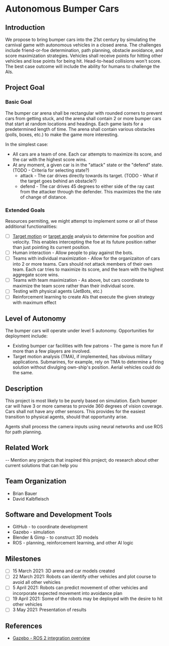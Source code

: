 # Autonomous Bumper Cars

## Introduction

We propose to bring bumper cars into the 21st century by simulating the carnival game with autonomous vehicles in a closed arena.  The challenges include friend-or-foe determination, path planning, obstacle avoidance, and score maximization strategies.  Vehicles shall receive points for hitting other vehicles and lose points for being hit.  Head-to-head collisions won't score.  The best case outcome will include the ability for humans to challenge the AIs.

## Project Goal

### Basic Goal

The bumper car arena shall be rectangular with rounded corners to prevent cars from getting stuck, and the arena shall contain 2 or more bumper cars that start at random locations and headings.  Each game lasts for a predetermined length of time.  The arena shall contain various obstacles (polls, boxes, etc.) to make the game more interesting.

In the simplest case:

* All cars are a team of one.  Each car attempts to maximize its score, and the car with the highest score wins.
* At any moment, a given car is in the "attack" state or the "defend" state.  (TODO - Criteria for selecting state?)
  * attack - The car drives directly towards its target.  (TODO - What if the target goes behind an obstacle?)
  * defend - The car drives 45 degrees to either side of the ray cast from the attacker through the defender.  This maximizes the the rate of change of distance.

### Extended Goals

Resources permiting, we might attempt to implement some or all of these additional functionalities:

- [ ] [Target motion](https://en.wikipedia.org/wiki/Target_Motion_Analysis) or [target angle](https://en.wikipedia.org/wiki/Target_angle) analysis to determine foe position and velocity.  This enables intercepting the foe at its future position rather than just pointing its current position.
- [ ] Human interaction - Allow people to play against the bots.
- [ ] Teams with individual maximization - Allow for the organizaiton of cars into 2 or more teams.  Cars should not attack members of their own team.  Each car tries to maximize its score, and the team with the highest aggregate score wins.
- [ ] Teams with team maximization - As above, but cars coordinate to maximize the team score rather than their individual score.
- [ ] Testing with physical agents (JetBots, etc.)
- [ ] Reinforcement learning to create AIs that execute the given strategy with maximum effect

## Level of Autonomy

The bumper cars will operate under level 5 autonomy.  Opportunities for deployment include:

* Existing bumper car facilities with few patrons - The game is more fun if more than a few players are involved.
* Target motion analysis (TMA), if implemented, has obvious military applications.  Submarines, for example, rely on TMA to determine a firing solution without divulging own-ship's position.  Aerial vehicles could do the same.

## Description

This project is most likely to be purely based on simulation.  Each bumper car will have 3 or more cameras to provide 360 degrees of vision coverage.  Cars shall not have any other sensors.  This provides for the easiest transition to physical agents, should that opportunity arise.

Agents shall process the camera inputs using neural networks and use ROS for path planning.

## Related Work

-- Mention any projects that inspired this project; do research about other current solutions that can help you

## Team Organization

* Brian Bauer
* David Kalbfleisch

## Software and Development Tools

* GitHub - to coordinate development
* Gazebo - simulation
* Blender & Gimp - to construct 3D models
* ROS - planning, reinforcement learning, and other AI logic

## Milestones

- [ ] 15 March 2021: 3D arena and car models created
- [ ] 22 March 2021: Robots can identify other vehicles and plot course to avoid all other vehicles
- [ ] 5 April 2021: Robots can predict movement of other vehicles and incorporate expected movement into avoidance plan
- [ ] 19 April 2021: Some of the robots may be deployed with the desire to hit other vehicles
- [ ] 3 May 2021: Presentation of results

## References

* [Gazebo - ROS 2 integration overview](http://gazebosim.org/tutorials?tut=ros2_overview)
